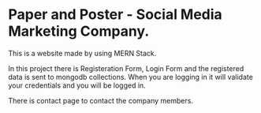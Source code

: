 # Paper and Poster - Social Media Marketing Company.
This is a website made by using MERN Stack.

In this project there is Registeration Form, Login Form and the registered data is sent to mongodb collections. When you are logging in it will validate your credentials and you will be logged in.

There is contact page to contact the company members.
